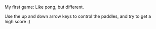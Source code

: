 My first game:  Like pong, but different.

Use the up and down arrow keys to control the paddles, and try to get a high score :)